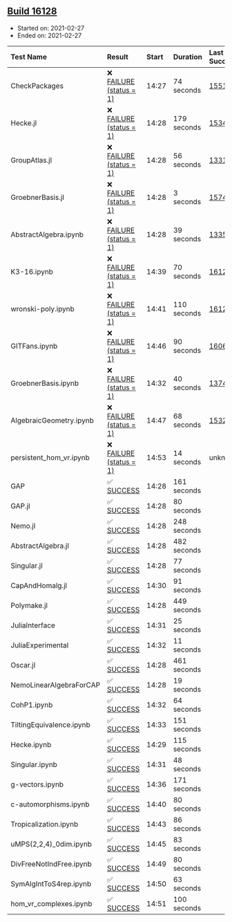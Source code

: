 ## [Build 16128](https://oscarci.mathematik.uni-kl.de/job/oscar/16128/)

* Started on: 2021-02-27
* Ended on: 2021-02-27

| Test Name    | Result | Start | Duration | Last Success | First Failure |
|:-------------|:-------|:------|:---------|:-------------|:--------------|
| CheckPackages | ❌ [FAILURE (status = 1)](https://oscarci.mathematik.uni-kl.de/job/oscar/16128/artifact/logs/build-16128/CheckPackages.log) | 14:27 | 74 seconds | [15514](https://oscarci.mathematik.uni-kl.de/job/oscar/15514/) | [15515](https://oscarci.mathematik.uni-kl.de/job/oscar/15515/) |
| Hecke.jl | ❌ [FAILURE (status = 1)](https://oscarci.mathematik.uni-kl.de/job/oscar/16128/artifact/logs/build-16128/Hecke.jl.log) | 14:28 | 179 seconds | [15344](https://oscarci.mathematik.uni-kl.de/job/oscar/15344/) | [15348](https://oscarci.mathematik.uni-kl.de/job/oscar/15348/) |
| GroupAtlas.jl | ❌ [FAILURE (status = 1)](https://oscarci.mathematik.uni-kl.de/job/oscar/16128/artifact/logs/build-16128/GroupAtlas.jl.log) | 14:28 | 56 seconds | [13311](https://oscarci.mathematik.uni-kl.de/job/oscar/13311/) | [13312](https://oscarci.mathematik.uni-kl.de/job/oscar/13312/) |
| GroebnerBasis.jl | ❌ [FAILURE (status = 1)](https://oscarci.mathematik.uni-kl.de/job/oscar/16128/artifact/logs/build-16128/GroebnerBasis.jl.log) | 14:28 | 3 seconds | [15745](https://oscarci.mathematik.uni-kl.de/job/oscar/15745/) | [15746](https://oscarci.mathematik.uni-kl.de/job/oscar/15746/) |
| AbstractAlgebra.ipynb | ❌ [FAILURE (status = 1)](https://oscarci.mathematik.uni-kl.de/job/oscar/16128/artifact/logs/build-16128/AbstractAlgebra.ipynb.log) | 14:28 | 39 seconds | [13355](https://oscarci.mathematik.uni-kl.de/job/oscar/13355/) | [13356](https://oscarci.mathematik.uni-kl.de/job/oscar/13356/) |
| K3-16.ipynb | ❌ [FAILURE (status = 1)](https://oscarci.mathematik.uni-kl.de/job/oscar/16128/artifact/logs/build-16128/K3-16.ipynb.log) | 14:39 | 70 seconds | [16127](https://oscarci.mathematik.uni-kl.de/job/oscar/16127/) | [16128](https://oscarci.mathematik.uni-kl.de/job/oscar/16128/) |
| wronski-poly.ipynb | ❌ [FAILURE (status = 1)](https://oscarci.mathematik.uni-kl.de/job/oscar/16128/artifact/logs/build-16128/wronski-poly.ipynb.log) | 14:41 | 110 seconds | [16124](https://oscarci.mathematik.uni-kl.de/job/oscar/16124/) | [16125](https://oscarci.mathematik.uni-kl.de/job/oscar/16125/) |
| GITFans.ipynb | ❌ [FAILURE (status = 1)](https://oscarci.mathematik.uni-kl.de/job/oscar/16128/artifact/logs/build-16128/GITFans.ipynb.log) | 14:46 | 90 seconds | [16068](https://oscarci.mathematik.uni-kl.de/job/oscar/16068/) | [16069](https://oscarci.mathematik.uni-kl.de/job/oscar/16069/) |
| GroebnerBasis.ipynb | ❌ [FAILURE (status = 1)](https://oscarci.mathematik.uni-kl.de/job/oscar/16128/artifact/logs/build-16128/GroebnerBasis.ipynb.log) | 14:32 | 40 seconds | [13748](https://oscarci.mathematik.uni-kl.de/job/oscar/13748/) | [13749](https://oscarci.mathematik.uni-kl.de/job/oscar/13749/) |
| AlgebraicGeometry.ipynb | ❌ [FAILURE (status = 1)](https://oscarci.mathematik.uni-kl.de/job/oscar/16128/artifact/logs/build-16128/AlgebraicGeometry.ipynb.log) | 14:47 | 68 seconds | [15322](https://oscarci.mathematik.uni-kl.de/job/oscar/15322/) | [15323](https://oscarci.mathematik.uni-kl.de/job/oscar/15323/) |
| persistent_hom_vr.ipynb | ❌ [FAILURE (status = 1)](https://oscarci.mathematik.uni-kl.de/job/oscar/16128/artifact/logs/build-16128/persistent_hom_vr.ipynb.log) | 14:53 | 14 seconds | unknown | unknown |
| GAP | ✅ [SUCCESS](https://oscarci.mathematik.uni-kl.de/job/oscar/16128/artifact/logs/build-16128/GAP.log) | 14:28 | 161 seconds |  |  |
| GAP.jl | ✅ [SUCCESS](https://oscarci.mathematik.uni-kl.de/job/oscar/16128/artifact/logs/build-16128/GAP.jl.log) | 14:28 | 80 seconds |  |  |
| Nemo.jl | ✅ [SUCCESS](https://oscarci.mathematik.uni-kl.de/job/oscar/16128/artifact/logs/build-16128/Nemo.jl.log) | 14:28 | 248 seconds |  |  |
| AbstractAlgebra.jl | ✅ [SUCCESS](https://oscarci.mathematik.uni-kl.de/job/oscar/16128/artifact/logs/build-16128/AbstractAlgebra.jl.log) | 14:28 | 482 seconds |  |  |
| Singular.jl | ✅ [SUCCESS](https://oscarci.mathematik.uni-kl.de/job/oscar/16128/artifact/logs/build-16128/Singular.jl.log) | 14:28 | 77 seconds |  |  |
| CapAndHomalg.jl | ✅ [SUCCESS](https://oscarci.mathematik.uni-kl.de/job/oscar/16128/artifact/logs/build-16128/CapAndHomalg.jl.log) | 14:30 | 91 seconds |  |  |
| Polymake.jl | ✅ [SUCCESS](https://oscarci.mathematik.uni-kl.de/job/oscar/16128/artifact/logs/build-16128/Polymake.jl.log) | 14:28 | 449 seconds |  |  |
| JuliaInterface | ✅ [SUCCESS](https://oscarci.mathematik.uni-kl.de/job/oscar/16128/artifact/logs/build-16128/JuliaInterface.log) | 14:31 | 25 seconds |  |  |
| JuliaExperimental | ✅ [SUCCESS](https://oscarci.mathematik.uni-kl.de/job/oscar/16128/artifact/logs/build-16128/JuliaExperimental.log) | 14:32 | 11 seconds |  |  |
| Oscar.jl | ✅ [SUCCESS](https://oscarci.mathematik.uni-kl.de/job/oscar/16128/artifact/logs/build-16128/Oscar.jl.log) | 14:28 | 461 seconds |  |  |
| NemoLinearAlgebraForCAP | ✅ [SUCCESS](https://oscarci.mathematik.uni-kl.de/job/oscar/16128/artifact/logs/build-16128/NemoLinearAlgebraForCAP.log) | 14:28 | 19 seconds |  |  |
| CohP1.ipynb | ✅ [SUCCESS](https://oscarci.mathematik.uni-kl.de/job/oscar/16128/artifact/logs/build-16128/CohP1.ipynb.log) | 14:32 | 64 seconds |  |  |
| TiltingEquivalence.ipynb | ✅ [SUCCESS](https://oscarci.mathematik.uni-kl.de/job/oscar/16128/artifact/logs/build-16128/TiltingEquivalence.ipynb.log) | 14:33 | 151 seconds |  |  |
| Hecke.ipynb | ✅ [SUCCESS](https://oscarci.mathematik.uni-kl.de/job/oscar/16128/artifact/logs/build-16128/Hecke.ipynb.log) | 14:29 | 115 seconds |  |  |
| Singular.ipynb | ✅ [SUCCESS](https://oscarci.mathematik.uni-kl.de/job/oscar/16128/artifact/logs/build-16128/Singular.ipynb.log) | 14:31 | 48 seconds |  |  |
| g-vectors.ipynb | ✅ [SUCCESS](https://oscarci.mathematik.uni-kl.de/job/oscar/16128/artifact/logs/build-16128/g-vectors.ipynb.log) | 14:36 | 171 seconds |  |  |
| c-automorphisms.ipynb | ✅ [SUCCESS](https://oscarci.mathematik.uni-kl.de/job/oscar/16128/artifact/logs/build-16128/c-automorphisms.ipynb.log) | 14:40 | 80 seconds |  |  |
| Tropicalization.ipynb | ✅ [SUCCESS](https://oscarci.mathematik.uni-kl.de/job/oscar/16128/artifact/logs/build-16128/Tropicalization.ipynb.log) | 14:43 | 86 seconds |  |  |
| uMPS(2,2,4)_0dim.ipynb | ✅ [SUCCESS](https://oscarci.mathematik.uni-kl.de/job/oscar/16128/artifact/logs/build-16128/uMPS-2-2-4-_0dim.ipynb.log) | 14:45 | 83 seconds |  |  |
| DivFreeNotIndFree.ipynb | ✅ [SUCCESS](https://oscarci.mathematik.uni-kl.de/job/oscar/16128/artifact/logs/build-16128/DivFreeNotIndFree.ipynb.log) | 14:49 | 80 seconds |  |  |
| SymAlgIntToS4rep.ipynb | ✅ [SUCCESS](https://oscarci.mathematik.uni-kl.de/job/oscar/16128/artifact/logs/build-16128/SymAlgIntToS4rep.ipynb.log) | 14:50 | 63 seconds |  |  |
| hom_vr_complexes.ipynb | ✅ [SUCCESS](https://oscarci.mathematik.uni-kl.de/job/oscar/16128/artifact/logs/build-16128/hom_vr_complexes.ipynb.log) | 14:51 | 100 seconds |  |  |
